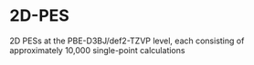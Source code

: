 # 2D-PES
2D PESs at the PBE-D3BJ/def2-TZVP level, each consisting of approximately 10,000 single-point calculations
